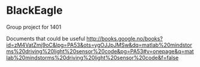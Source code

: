 BlackEagle
==========

Group project for 1401

Documents that could be useful
http://books.google.no/books?id=zM4VatZmj9oC&lpg=PA53&ots=ygOJJpJMSw&dq=matlab%20mindstorms%20driving%20light%20sensor%20code&pg=PA53#v=onepage&q=matlab%20mindstorms%20driving%20light%20sensor%20code&f=false

